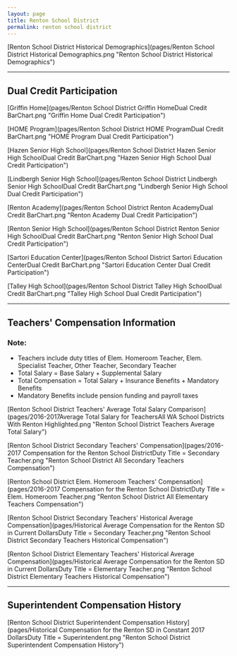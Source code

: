 ```yaml
---
layout: page
title: Renton School District
permalink: renton school district
---
```



[Renton School District Historical Demographics](pages/Renton School District Historical Demographics.png "Renton School District Historical Demographics")

___

## Dual Credit Participation

[Griffin Home](pages/Renton School District Griffin HomeDual Credit BarChart.png "Griffin Home Dual Credit Participation")

[HOME Program](pages/Renton School District HOME ProgramDual Credit BarChart.png "HOME Program Dual Credit Participation")

[Hazen Senior High School](pages/Renton School District Hazen Senior High SchoolDual Credit BarChart.png "Hazen Senior High School Dual Credit Participation")

[Lindbergh Senior High School](pages/Renton School District Lindbergh Senior High SchoolDual Credit BarChart.png "Lindbergh Senior High School Dual Credit Participation")

[Renton Academy](pages/Renton School District Renton AcademyDual Credit BarChart.png "Renton Academy Dual Credit Participation")

[Renton Senior High School](pages/Renton School District Renton Senior High SchoolDual Credit BarChart.png "Renton Senior High School Dual Credit Participation")

[Sartori Education Center](pages/Renton School District Sartori Education CenterDual Credit BarChart.png "Sartori Education Center Dual Credit Participation")

[Talley High School](pages/Renton School District Talley High SchoolDual Credit BarChart.png "Talley High School Dual Credit Participation")


___

## Teachers' Compensation Information
### Note:
- Teachers include duty titles of Elem. Homeroom Teacher, Elem. Specialist Teacher, Other Teacher, Secondary Teacher
- Total Salary = Base Salary + Supplemental Salary
- Total Compensation = Total Salary + Insurance Benefits + Mandatory Benefits
- Mandatory Benefits include pension funding and payroll taxes

[Renton School District Teachers' Average Total Salary Comparison](pages/2016-2017Average Total Salary for TeachersAll WA School Districts With Renton Highlighted.png "Renton School District Teachers Average Total Salary")

[Renton School District Secondary Teachers' Compensation](pages/2016-2017 Compensation for the Renton School DistrictDuty Title = Secondary Teacher.png "Renton School District All Secondary Teachers Compensation")

[Renton School District Elem. Homeroom Teachers' Compensation](pages/2016-2017 Compensation for the Renton School DistrictDuty Title = Elem. Homeroom Teacher.png "Renton School District All Elementary Teachers Compensation")

[Renton School District Secondary Teachers' Historical Average Compensation](pages/Historical Average Compensation for the Renton SD in Current DollarsDuty Title = Secondary Teacher.png "Renton School District Secondary Teachers Historical Compensation")

[Renton School District Elementary Teachers' Historical Average Compensation](pages/Historical Average Compensation for the Renton SD in Current DollarsDuty Title = Elementary Teacher.png "Renton School District Elementary Teachers Historical Compensation")


___

## Superintendent Compensation History

[Renton School District Superintendent Compensation History](pages/Historical Compensation for the Renton SD in Constant 2017 DollarsDuty Title = Superintendent.png "Renton School District Superintendent Compensation History")

